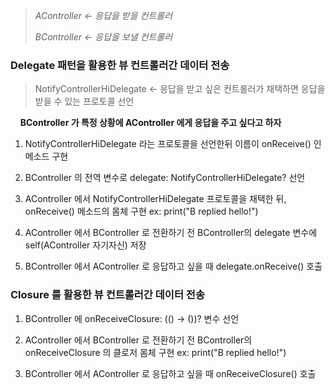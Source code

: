 > *AController <- 응답을 받을 컨트롤러*
> 
> *BController <- 응답을 보낼 컨트롤러*



### Delegate 패턴을 활용한 뷰 컨트롤러간 데이터 전송

> NotifyControllerHiDelegate <- 응답을 받고 싶은 컨트롤러가 채택하면 응답을 받을 수 있는 프로토콜 선언

    **BController 가 특정 상황에 AController 에게 응답을 주고 싶다고 하자**

1. NotifyControllerHiDelegate 라는 프로토콜을 선언한뒤 이름이 onReceive() 인 메소드 구현

2. BController 의 전역 변수로 delegate: NotifyControllerHiDelegate? 선언

3. AController 에서 NotifyControllerHiDelegate 프로토콜을 채택한 뒤, onReceive() 메소드의 몸체 구현 ex: print("B replied hello!")

4. AController 에서 BController 로 전환하기 전 BController의 delegate 변수에 self(AController 자기자신) 저장

5. BController 에서 AController 로 응답하고 싶을 때 delegate.onReceive() 호출

### 

### Closure 를 활용한 뷰 컨트롤러간 데이터 전송

1. BController 에 onReceiveClosure: (() -> ())? 변수 선언

2. AController 에서 BController 로 전환하기 전 BController의 onReceiveClosure 의 클로저 몸체 구현 ex: print("B replied hello!")

3. BController 에서 AController 로 응답하고 싶을 때 onReceiveClosure() 호출
